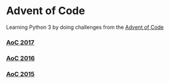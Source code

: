 # Advent of Code

Learning Python 3 by doing challenges from the [Advent of Code](http://adventofcode.com)

### [AoC 2017](2017/readme.md)
### [AoC 2016](2016/readme.md)
### [AoC 2015](2015/readme.md)

